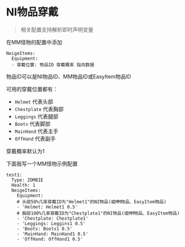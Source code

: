 # NI物品穿戴

> 相关配置支持解析即时声明变量

在MM怪物的配置中添加

```
NeigeItems:
  Equipment:
  - 穿戴位置: 物品ID 穿戴概率 指向数据 
```

物品ID可以是NI物品ID、MM物品ID或EasyItem物品ID

可用的穿戴位置都有：

* `Helmet` 代表头部
* `Chestplate` 代表胸部
* `Leggings` 代表腿部
* `Boots` 代表脚部
* `MainHand` 代表主手
* `OffHand` 代表副手

穿戴概率默认为1

下面我写一个MM怪物示例配置

```
test1:
  Type: ZOMBIE
  Health: 1
  NeigeItems:
    Equipment:
    # 头部50%几率穿戴ID为"Helmet1"的NI物品(或MM物品、EasyItem物品)
    - 'Helmet: Helmet1 0.5'
    # 胸部100%几率穿戴ID为"Chestplate1"的NI物品(或MM物品、EasyItem物品)
    - 'Chestplate: Chestplate1'
    - 'Leggings: Leggins1 0.5'
    - 'Boots: Boots1 0.5'
    - 'MainHand: MainHand1 0.5'
    - 'OffHand: OffHand1 0.5'
```
